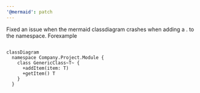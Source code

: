 ```yaml
---
'@mermaid': patch
---
```


Fixed an issue when the mermaid classdiagram crashes when adding a . to the namespace.
Forexample

```mermaid

classDiagram
  namespace Company.Project.Module {
    class GenericClass~T~ {
      +addItem(item: T)
      +getItem() T
    }
  }
```
